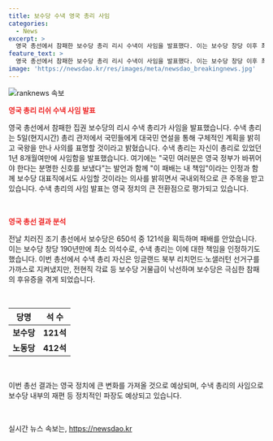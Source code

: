 ```yaml
---
title: 보수당 수낵 영국 총리 사임
categories:
  - News
excerpt: >
  영국 총선에서 참패한 보수당 총리 리시 수낵이 사임을 발표했다. 이는 보수당 창당 이후 최소 의석수를 기록했으며, 수낵 총리는 국민 여러분은 영국 정부가 바뀌어야 한다는 분명한 신호를 보냈다고 발언했다. 수낵 총리의 사임 발표 이후 보수당 대표직에서도 사임할 것이라고 언급했다. 노동당은 412석을 확보해 압승하며 수낵 총리의 참패는 보수당에 극심한 선거 참패의 후유증을 낳게 했다.
feature_text: >
  영국 총선에서 참패한 보수당 총리 리시 수낵이 사임을 발표했다. 이는 보수당 창당 이후 최소 의석수를 기록했으며, 수낵 총리는 국민 여러분은 영국 정부가 바뀌어야 한다는 분명한 신호를 보냈다고 발언했다. 수낵 총리의 사임 발표 이후 보수당 대표직에서도 사임할 것이라고 언급했다. 노동당은 412석을 확보해 압승하며 수낵 총리의 참패는 보수당에 극심한 선거 참패의 후유증을 낳게 했다.
image: 'https://newsdao.kr/res/images/meta/newsdao_breakingnews.jpg'
---
```


<p><img src="https://newsdao.kr/res/images/meta/newsdao_breakingnews.jpg" alt="ranknews 속보" /></p>

<p><b><span style="color: #ee2323;">영국 총리 리쉬 수낵 사임 발표</span></b></p>

<p>영국 총선에서 참패한 집권 보수당의 리시 수낵 총리가 사임을 발표했습니다. 수낵 총리는 5일(현지시간) 총리 관저에서 국민들에게 대국민 연설을 통해 구체적인 계획을 밝히고 국왕을 만나 사의를 표명할 것이라고 밝혔습니다. 수낵 총리는 자신이 총리로 있었던 1년 8개월여만에 사임함을 발표했습니다. 여기에는 "국민 여러분은 영국 정부가 바뀌어야 한다는 분명한 신호를 보냈다"는 발언과 함께 "이 패배는 내 책임"이라는 인정과 함께 보수당 대표직에서도 사임할 것이라는 의사를 밝히면서 국내외적으로 큰 주목을 받고 있습니다. 수낵 총리의 사임 발표는 영국 정치의 큰 전환점으로 평가되고 있습니다.</p>

<p data-ke-size="size16">&nbsp;</p>

<p><b><span style="color: #ee2323;">영국 총선 결과 분석</span></b></p>

<p>전날 치러진 조기 총선에서 보수당은 650석 중 121석을 획득하며 패배를 안았습니다. 이는 보수당 창당 190년만에 최소 의석수로, 수낵 총리는 이에 대한 책임을 인정하기도 했습니다. 이번 총선에서 수낵 총리 자신은 잉글랜드 북부 리치먼드·노샐러턴 선거구를 가까스로 지켜냈지만, 전현직 각료 등 보수당 거물급이 낙선하며 보수당은 극심한 참패의 후유증을 겪게 되었습니다.</p>

<p data-ke-size="size16">&nbsp;</p>

<table>
    <thead>
        <tr>
            <th>당명</th>
            <th>석 수</th>
        </tr>
    </thead>
    <tbody>
        <tr>
            <td style="text-align: center; height: 17px;"><b>보수당</b></td>
            <td style="text-align: center; height: 17px;"><b>121석</b></td>
        </tr>
        <tr>
            <td style="text-align: center; height: 17px;"><b>노동당</b></td>
            <td style="text-align: center; height: 17px;"><b>412석</b></td>
        </tr>
    </tbody>
</table>

<p data-ke-size="size16">&nbsp;</p>

<p>이번 총선 결과는 영국 정치에 큰 변화를 가져올 것으로 예상되며, 수낵 총리의 사임으로 보수당 내부의 재편 등 정치적인 파장도 예상되고 있습니다.</p>

<p data-ke-size="size16">&nbsp;</p>
실시간 뉴스 속보는, <a href="https://newsdao.kr" rel="dofollow">https://newsdao.kr</a>



